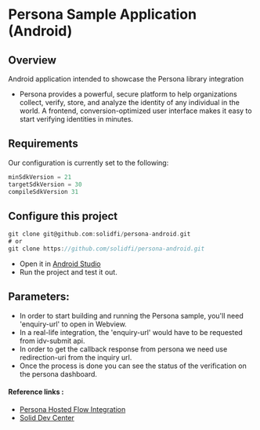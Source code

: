 
# Persona Sample Application (Android)

## Overview
Android application intended to showcase the Persona library integration

 - Persona provides a powerful, secure platform to help organizations collect, verify, store, and analyze the identity of any individual in the world. A frontend, conversion-optimized user interface makes it easy to start verifying identities in minutes.

## Requirements

Our configuration is currently set to the following:
```groovy
minSdkVersion = 21
targetSdkVersion = 30
compileSdkVersion 31
```

## Configure this project

```groovy
git clone git@github.com:solidfi/persona-android.git
# or
git clone https://github.com/solidfi/persona-android.git
```
- Open it in [Android Studio](https://developer.android.com/studio)
- Run the project and test it out.

## Parameters:

- In order to start building and running the Persona sample, you'll need 'enquiry-url' to open in Webview.
- In a real-life integration, the 'enquiry-url' would have to be requested from idv-submit api.
- In order to get the callback response from persona we need use redirection-uri from the inquiry url.
- Once the process is done you can see the status of the verification on the persona dashboard.

#### Reference links :

- [Persona Hosted Flow Integration](https://docs.withpersona.com/docs/quickstart-hosted-flow)
- [Solid Dev Center](https://www.solidfi.com/docs/introduction)
  
